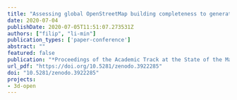 ```yaml
---
title: "Assessing global OpenStreetMap building completeness to generate large-scale 3D city models"
date: 2020-07-04
publishDate: 2020-07-05T11:51:07.273531Z
authors: ["filip", "li-min"]
publication_types: ['paper-conference']
abstract: ""
featured: false
publication: "*Proceedings of the Academic Track at the State of the Map 2020*"
url_pdf: "https://doi.org/10.5281/zenodo.3922285"
doi: "10.5281/zenodo.3922285"
projects:
- 3d-open
---
```


